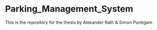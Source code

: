 # Parking_Management_System
This is the repository for the thesis by Alexander Rath &amp; Simon Puntigam
